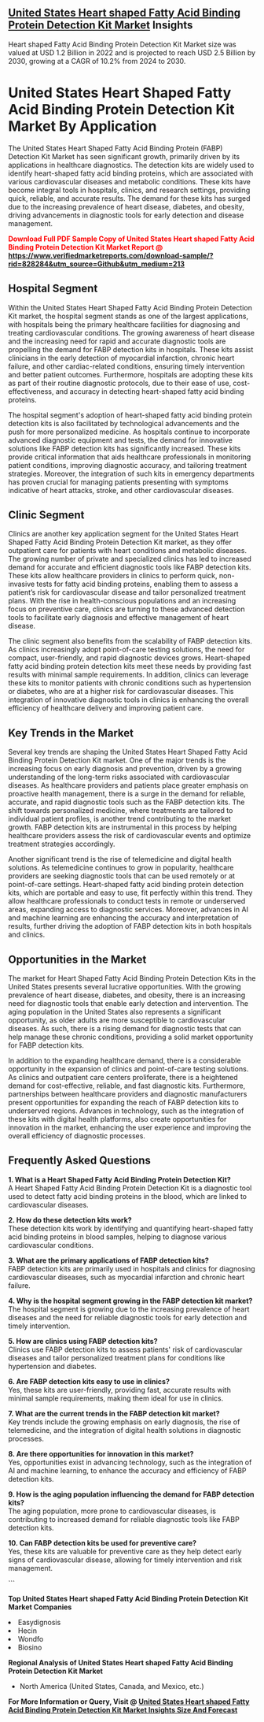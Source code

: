 <h2><a href="https://www.verifiedmarketreports.com/download-sample/?rid=828284&amp;utm_source=Github&amp;utm_medium=213" target="_blank">United States Heart shaped Fatty Acid Binding Protein Detection Kit Market</a> Insights</h2><p>Heart shaped Fatty Acid Binding Protein Detection Kit Market size was valued at USD 1.2 Billion in 2022 and is projected to reach USD 2.5 Billion by 2030, growing at a CAGR of 10.2% from 2024 to 2030.</p><p><h1>United States Heart Shaped Fatty Acid Binding Protein Detection Kit Market By Application</h1><p>The United States Heart Shaped Fatty Acid Binding Protein (FABP) Detection Kit Market has seen significant growth, primarily driven by its applications in healthcare diagnostics. The detection kits are widely used to identify heart-shaped fatty acid binding proteins, which are associated with various cardiovascular diseases and metabolic conditions. These kits have become integral tools in hospitals, clinics, and research settings, providing quick, reliable, and accurate results. The demand for these kits has surged due to the increasing prevalence of heart disease, diabetes, and obesity, driving advancements in diagnostic tools for early detection and disease management.</p><p><strong><p><span class=""><span style="color: #ff0000;"><strong>Download Full PDF Sample Copy of United States Heart shaped Fatty Acid Binding Protein Detection Kit Market Report</strong> @ </span><a href="https://www.verifiedmarketreports.com/download-sample/?rid=828284&amp;utm_source=Github&amp;utm_medium=213" target="_blank">https://www.verifiedmarketreports.com/download-sample/?rid=828284&amp;utm_source=Github&amp;utm_medium=213</a></span></p></strong></p><h2>Hospital Segment</h2><p>Within the United States Heart Shaped Fatty Acid Binding Protein Detection Kit market, the hospital segment stands as one of the largest applications, with hospitals being the primary healthcare facilities for diagnosing and treating cardiovascular conditions. The growing awareness of heart disease and the increasing need for rapid and accurate diagnostic tools are propelling the demand for FABP detection kits in hospitals. These kits assist clinicians in the early detection of myocardial infarction, chronic heart failure, and other cardiac-related conditions, ensuring timely intervention and better patient outcomes. Furthermore, hospitals are adopting these kits as part of their routine diagnostic protocols, due to their ease of use, cost-effectiveness, and accuracy in detecting heart-shaped fatty acid binding proteins.</p><p>The hospital segment's adoption of heart-shaped fatty acid binding protein detection kits is also facilitated by technological advancements and the push for more personalized medicine. As hospitals continue to incorporate advanced diagnostic equipment and tests, the demand for innovative solutions like FABP detection kits has significantly increased. These kits provide critical information that aids healthcare professionals in monitoring patient conditions, improving diagnostic accuracy, and tailoring treatment strategies. Moreover, the integration of such kits in emergency departments has proven crucial for managing patients presenting with symptoms indicative of heart attacks, stroke, and other cardiovascular diseases.</p><h2>Clinic Segment</h2><p>Clinics are another key application segment for the United States Heart Shaped Fatty Acid Binding Protein Detection Kit market, as they offer outpatient care for patients with heart conditions and metabolic diseases. The growing number of private and specialized clinics has led to increased demand for accurate and efficient diagnostic tools like FABP detection kits. These kits allow healthcare providers in clinics to perform quick, non-invasive tests for fatty acid binding proteins, enabling them to assess a patient’s risk for cardiovascular disease and tailor personalized treatment plans. With the rise in health-conscious populations and an increasing focus on preventive care, clinics are turning to these advanced detection tools to facilitate early diagnosis and effective management of heart disease.</p><p>The clinic segment also benefits from the scalability of FABP detection kits. As clinics increasingly adopt point-of-care testing solutions, the need for compact, user-friendly, and rapid diagnostic devices grows. Heart-shaped fatty acid binding protein detection kits meet these needs by providing fast results with minimal sample requirements. In addition, clinics can leverage these kits to monitor patients with chronic conditions such as hypertension or diabetes, who are at a higher risk for cardiovascular diseases. This integration of innovative diagnostic tools in clinics is enhancing the overall efficiency of healthcare delivery and improving patient care.</p><h2>Key Trends in the Market</h2><p>Several key trends are shaping the United States Heart Shaped Fatty Acid Binding Protein Detection Kit market. One of the major trends is the increasing focus on early diagnosis and prevention, driven by a growing understanding of the long-term risks associated with cardiovascular diseases. As healthcare providers and patients place greater emphasis on proactive health management, there is a surge in the demand for reliable, accurate, and rapid diagnostic tools such as the FABP detection kits. The shift towards personalized medicine, where treatments are tailored to individual patient profiles, is another trend contributing to the market growth. FABP detection kits are instrumental in this process by helping healthcare providers assess the risk of cardiovascular events and optimize treatment strategies accordingly.</p><p>Another significant trend is the rise of telemedicine and digital health solutions. As telemedicine continues to grow in popularity, healthcare providers are seeking diagnostic tools that can be used remotely or at point-of-care settings. Heart-shaped fatty acid binding protein detection kits, which are portable and easy to use, fit perfectly within this trend. They allow healthcare professionals to conduct tests in remote or underserved areas, expanding access to diagnostic services. Moreover, advances in AI and machine learning are enhancing the accuracy and interpretation of results, further driving the adoption of FABP detection kits in both hospitals and clinics.</p><h2>Opportunities in the Market</h2><p>The market for Heart Shaped Fatty Acid Binding Protein Detection Kits in the United States presents several lucrative opportunities. With the growing prevalence of heart disease, diabetes, and obesity, there is an increasing need for diagnostic tools that enable early detection and intervention. The aging population in the United States also represents a significant opportunity, as older adults are more susceptible to cardiovascular diseases. As such, there is a rising demand for diagnostic tests that can help manage these chronic conditions, providing a solid market opportunity for FABP detection kits.</p><p>In addition to the expanding healthcare demand, there is a considerable opportunity in the expansion of clinics and point-of-care testing solutions. As clinics and outpatient care centers proliferate, there is a heightened demand for cost-effective, reliable, and fast diagnostic kits. Furthermore, partnerships between healthcare providers and diagnostic manufacturers present opportunities for expanding the reach of FABP detection kits to underserved regions. Advances in technology, such as the integration of these kits with digital health platforms, also create opportunities for innovation in the market, enhancing the user experience and improving the overall efficiency of diagnostic processes.</p><h2>Frequently Asked Questions</h2><p><strong>1. What is a Heart Shaped Fatty Acid Binding Protein Detection Kit?</strong><br>A Heart Shaped Fatty Acid Binding Protein Detection Kit is a diagnostic tool used to detect fatty acid binding proteins in the blood, which are linked to cardiovascular diseases.</p><p><strong>2. How do these detection kits work?</strong><br>These detection kits work by identifying and quantifying heart-shaped fatty acid binding proteins in blood samples, helping to diagnose various cardiovascular conditions.</p><p><strong>3. What are the primary applications of FABP detection kits?</strong><br>FABP detection kits are primarily used in hospitals and clinics for diagnosing cardiovascular diseases, such as myocardial infarction and chronic heart failure.</p><p><strong>4. Why is the hospital segment growing in the FABP detection kit market?</strong><br>The hospital segment is growing due to the increasing prevalence of heart diseases and the need for reliable diagnostic tools for early detection and timely intervention.</p><p><strong>5. How are clinics using FABP detection kits?</strong><br>Clinics use FABP detection kits to assess patients' risk of cardiovascular diseases and tailor personalized treatment plans for conditions like hypertension and diabetes.</p><p><strong>6. Are FABP detection kits easy to use in clinics?</strong><br>Yes, these kits are user-friendly, providing fast, accurate results with minimal sample requirements, making them ideal for use in clinics.</p><p><strong>7. What are the current trends in the FABP detection kit market?</strong><br>Key trends include the growing emphasis on early diagnosis, the rise of telemedicine, and the integration of digital health solutions in diagnostic processes.</p><p><strong>8. Are there opportunities for innovation in this market?</strong><br>Yes, opportunities exist in advancing technology, such as the integration of AI and machine learning, to enhance the accuracy and efficiency of FABP detection kits.</p><p><strong>9. How is the aging population influencing the demand for FABP detection kits?</strong><br>The aging population, more prone to cardiovascular diseases, is contributing to increased demand for reliable diagnostic tools like FABP detection kits.</p><p><strong>10. Can FABP detection kits be used for preventive care?</strong><br>Yes, these kits are valuable for preventive care as they help detect early signs of cardiovascular disease, allowing for timely intervention and risk management.</p>```</p><p><strong>Top United States Heart shaped Fatty Acid Binding Protein Detection Kit Market Companies</strong></p><div data-test-id=""><p><li>Easydignosis</li><li> Hecin</li><li> Wondfo</li><li> Biosino</li></p><div><strong>Regional Analysis of&nbsp;United States Heart shaped Fatty Acid Binding Protein Detection Kit Market</strong></div><ul><li dir="ltr"><p dir="ltr">North America&nbsp;(United States, Canada, and Mexico, etc.)</p></li></ul><p><strong>For More Information or Query, Visit @&nbsp;</strong><strong><a href="https://www.verifiedmarketreports.com/product/heart-shaped-fatty-acid-binding-protein-detection-kit-market/?utm_source=Github&amp;utm_medium=213" target="_blank">United States Heart shaped Fatty Acid Binding Protein Detection Kit Market Insights Size And Forecast</a></strong></p></div>
